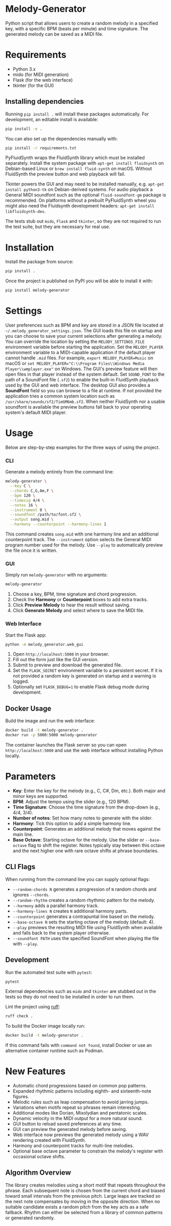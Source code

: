 # Melody-Generator
Python script that allows users to create a random melody in a specified key, with a specific BPM (beats per minute) and time signature. The generated melody can be saved as a MIDI file.

# Requirements
- Python 3.x
- mido (for MIDI generation)
- Flask (for the web interface)
- tkinter (for the GUI)

## Installing dependencies
Running `pip install .` will install these packages automatically. For
development, an editable install is available:

```bash
pip install -e .
```

You can also set up the dependencies manually with:

```bash
pip install -r requirements.txt
```
PyFluidSynth wraps the FluidSynth library which must be installed separately.
Install the system package with `apt-get install fluidsynth` on Debian-based Linux or `brew install fluid-synth` on macOS.
Without FluidSynth the preview button and web playback will fail.

Tkinter powers the GUI and may need to be installed manually, e.g. `apt-get install python3-tk` on Debian-derived systems.
For audio playback a General MIDI soundfont such as the optional `fluid-soundfont-gm` package is recommended.
On platforms without a prebuilt PyFluidSynth wheel you might also need the Fluidsynth development headers: `apt-get install libfluidsynth-dev`.

The tests stub out `mido`, `Flask` and `tkinter`, so they are not required to
run the test suite, but they are necessary for real use.

# Installation
Install the package from source:
```bash
pip install .
```

Once the project is published on PyPI you will be able to install it with:
```bash
pip install melody-generator
```

# Settings
User preferences such as BPM and key are stored in a JSON file located at
`~/.melody_generator_settings.json`. The GUI loads this file on startup and you
can choose to save your current selections after generating a melody.
You can override the location by setting the `MELODY_SETTINGS_FILE` environment
variable before starting the application.
Set the `MELODY_PLAYER` environment variable to a MIDI-capable application if the default player cannot handle `.mid` files. For example, `export MELODY_PLAYER=Music` on macOS or `set MELODY_PLAYER="C:\\Program Files\\Windows Media Player\\wmplayer.exe"` on Windows. The GUI's preview feature will then open files in that player instead of the system default.
Set `SOUND_FONT` to the path of a SoundFont file (``.sf2``) to enable the built-in
FluidSynth playback used by the GUI and web interface. The desktop GUI also
provides a **SoundFont** field so you can browse to a file at runtime. If not
provided the application tries a common system location such as
``/usr/share/sounds/sf2/TimGM6mb.sf2``. When neither FluidSynth nor a usable
soundfont is available the preview buttons fall back to your operating system's
default MIDI player.

# Usage

Below are step-by-step examples for the three ways of using the project.

### CLI

Generate a melody entirely from the command line:

```bash
melody-generator \
  --key C \
  --chords C,G,Am,F \
  --bpm 120 \
  --timesig 4/4 \
  --notes 16 \
  --instrument 0 \
  --soundfont /path/to/font.sf2 \
  --output song.mid \
  --harmony --counterpoint --harmony-lines 1
```

This command creates `song.mid` with one harmony line and an additional counterpoint track.
The `--instrument` option selects the General MIDI program number used for the melody.
Use `--play` to automatically preview the file once it is written.

### GUI

Simply run `melody-generator` with no arguments:

```bash
melody-generator
```

1. Choose a key, BPM, time signature and chord progression.
2. Check the **Harmony** or **Counterpoint** boxes to add extra tracks.
3. Click **Preview Melody** to hear the result without saving.
4. Click **Generate Melody** and select where to save the MIDI file.


### Web Interface

Start the Flask app:

```bash
python -m melody_generator.web_gui
```

1. Open `http://localhost:5000` in your browser.
2. Fill out the form just like the GUI version.
3. Submit to preview and download the generated file.
4. Set the `FLASK_SECRET` environment variable to a persistent secret. If it
   is not provided a random key is generated on startup and a warning is
   logged.
5. Optionally set `FLASK_DEBUG=1` to enable Flask debug mode during
   development.


## Docker Usage
Build the image and run the web interface:
```bash
docker build -t melody-generator .
docker run -p 5000:5000 melody-generator
```

The container launches the Flask server so you can open `http://localhost:5000`
and use the web interface without installing Python locally.

# Parameters
- **Key**: Enter the key for the melody (e.g., C, C#, Dm, etc.). Both major and minor keys are supported.
- **BPM**: Adjust the tempo using the slider (e.g., 120 BPM).
- **Time Signature**: Choose the time signature from the drop-down (e.g., 4/4, 3/4).
- **Number of notes**: Set how many notes to generate with the slider.
- **Harmony**: Tick this option to add a simple harmony line.
- **Counterpoint**: Generates an additional melody that moves against the main line.
- **Base Octave**: Starting octave for the melody. Use the slider or
  `--base-octave` flag to shift the register. Notes typically stay
  between this octave and the next higher one with rare octave shifts at
  phrase boundaries.

## CLI Flags
When running from the command line you can supply optional flags:
- `--random-chords N` generates a progression of `N` random chords and ignores `--chords`.
- `--random-rhythm` creates a random rhythmic pattern for the melody.
- `--harmony` adds a parallel harmony track.
- `--harmony-lines N` creates `N` additional harmony parts.
- `--counterpoint` generates a contrapuntal line based on the melody.
- `--base-octave N` sets the starting octave of the melody (default: 4).
- `--play` previews the resulting MIDI file using FluidSynth when available and
  falls back to the system player otherwise.
- `--soundfont PATH` uses the specified SoundFont when playing the file with
  `--play`.

## Development

Run the automated test suite with `pytest`:

```bash
pytest
```

External dependencies such as `mido` and `tkinter` are stubbed out in the tests
so they do not need to be installed in order to run them.

Lint the project using [ruff](https://github.com/astral-sh/ruff):

```bash
ruff check .
```

To build the Docker image locally run:

```bash
docker build -t melody-generator .
```

If this command fails with `command not found`, install Docker or use an
alternative container runtime such as Podman.

# New Features

- Automatic chord progressions based on common pop patterns.
- Expanded rhythmic patterns including eighth- and sixteenth-note figures.
- Melodic rules such as leap compensation to avoid jarring jumps.
- Variations when motifs repeat so phrases remain interesting.
- Additional modes like Dorian, Mixolydian and pentatonic scales.
- Dynamic velocity in the MIDI output for a more natural sound.
- GUI button to reload saved preferences at any time.
- GUI can preview the generated melody before saving.
- Web interface now previews the generated melody using a WAV rendering
  created with FluidSynth.
- Harmony and counterpoint tracks for multi-line melodies.
- Optional base octave parameter to constrain the melody's register with
  occasional octave shifts.

## Algorithm Overview

The library creates melodies using a short motif that repeats
throughout the phrase.  Each subsequent note is chosen from the current
chord and biased toward small intervals from the previous pitch.  Large
leaps are tracked so the next note compensates by moving in the
opposite direction.  When no suitable candidate exists a random pitch
from the key acts as a safe fallback.  Rhythm can either be selected
from a library of common patterns or generated randomly.
